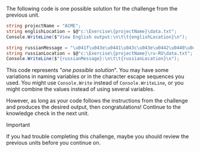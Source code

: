 


The following code is one possible solution for the challenge from the previous unit.

```csharp
string projectName = "ACME";
string englishLocation = $@"c:\Exercise\{projectName}\data.txt";
Console.WriteLine($"View English output:\n\t\t{englishLocation}\n");

string russianMessage = "\u041f\u043e\u0441\u043c\u043e\u0442\u0440\u0435\u0442\u044c \u0440\u0443\u0441\u0441\u043a\u0438\u0439 \u0432\u044b\u0432\u043e\u0434";
string russianLocation = $@"c:\Exercise\{projectName}\ru-RU\data.txt";
Console.WriteLine($"{russianMessage}:\n\t\t{russianLocation}\n");
```

This code represents "*one possible solution*". You may have some variations in naming variables or in the character escape sequences you used. You might use `Console.Write` instead of `Console.WriteLine`, or you might combine the values instead of using several variables.

However, as long as your code follows the instructions from the challenge and produces the desired output, then congratulations! Continue to the knowledge check in the next unit.

> [!IMPORTANT]
> If you had trouble completing this challenge, maybe you should review the previous units before you continue on.
